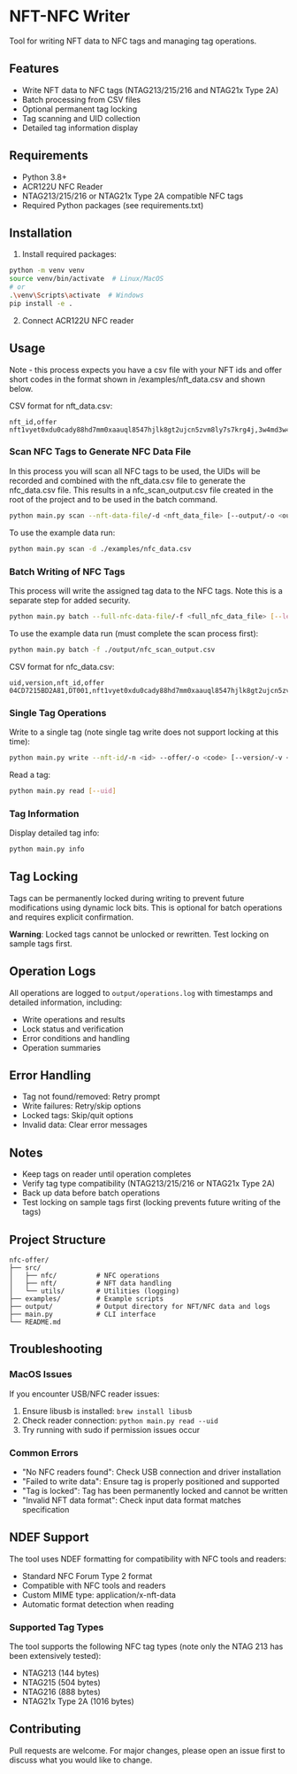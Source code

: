 # NFT-NFC Writer

Tool for writing NFT data to NFC tags and managing tag operations.

## Features

- Write NFT data to NFC tags (NTAG213/215/216 and NTAG21x Type 2A)
- Batch processing from CSV files
- Optional permanent tag locking
- Tag scanning and UID collection
- Detailed tag information display

## Requirements

- Python 3.8+
- ACR122U NFC Reader
- NTAG213/215/216 or NTAG21x Type 2A compatible NFC tags
- Required Python packages (see requirements.txt)

## Installation

1. Install required packages:
```bash
python -m venv venv
source venv/bin/activate  # Linux/MacOS
# or
.\venv\Scripts\activate  # Windows
pip install -e .
```

2. Connect ACR122U NFC reader

## Usage

Note - this process expects you have a csv file with your NFT ids and offer short codes in the format shown in /examples/nft_data.csv and shown below.

CSV format for nft_data.csv:
```csv
nft_id,offer
nft1vyet0xdu0cady88hd7mm0xaauql8547hjlk8gt2ujcn5zvm8ly7s7krg4j,3w4md3w4md12
```

### Scan NFC Tags to Generate NFC Data File
In this process you will scan all NFC tags to be used, the UIDs will be recorded and combined with the nft_data.csv file to generate the nfc_data.csv file.
This results in a nfc_scan_output.csv file created in the root of the project and to be used in the batch command.
```bash
python main.py scan --nft-data-file/-d <nft_data_file> [--output/-o <output>] [--version/-v <version>]
```

To use the example data run:
```bash
python main.py scan -d ./examples/nfc_data.csv
```

### Batch Writing of NFC Tags
This process will write the assigned tag data to the NFC tags. 
Note this is a separate step for added security.
```bash
python main.py batch --full-nfc-data-file/-f <full_nfc_data_file> [--legacy-offer] [--allow-any-length] [--force]
```

To use the example data run (must complete the scan process first):
```bash
python main.py batch -f ./output/nfc_scan_output.csv
```

CSV format for nfc_data.csv:
```csv
uid,version,nft_id,offer
04CD7215BD2A81,DT001,nft1vyet0xdu0cady88hd7mm0xaauql8547hjlk8gt2ujcn5zvm8ly7s7krg4j,3w4md3w4md12
```

### Single Tag Operations
Write to a single tag (note single tag write does not support locking at this time):
```bash
python main.py write --nft-id/-n <id> --offer/-o <code> [--version/-v <ver>]
```

Read a tag:
```bash
python main.py read [--uid]
```

### Tag Information
Display detailed tag info:
```bash
python main.py info
```

## Tag Locking

Tags can be permanently locked during writing to prevent future modifications using dynamic lock bits. This is optional for batch operations and requires explicit confirmation.

**Warning**: Locked tags cannot be unlocked or rewritten. Test locking on sample tags first.

## Operation Logs

All operations are logged to `output/operations.log` with timestamps and detailed information, including:
- Write operations and results
- Lock status and verification
- Error conditions and handling
- Operation summaries

## Error Handling

- Tag not found/removed: Retry prompt
- Write failures: Retry/skip options
- Locked tags: Skip/quit options
- Invalid data: Clear error messages

## Notes

- Keep tags on reader until operation completes
- Verify tag type compatibility (NTAG213/215/216 or NTAG21x Type 2A)
- Back up data before batch operations
- Test locking on sample tags first (locking prevents future writing of the tags)

## Project Structure
```
nfc-offer/
├── src/
│   ├── nfc/          # NFC operations
│   ├── nft/          # NFT data handling
│   └── utils/        # Utilities (logging)
├── examples/         # Example scripts
├── output/           # Output directory for NFT/NFC data and logs
├── main.py           # CLI interface
└── README.md
```

## Troubleshooting

### MacOS Issues
If you encounter USB/NFC reader issues:
1. Ensure libusb is installed: `brew install libusb`
2. Check reader connection: `python main.py read --uid`
3. Try running with sudo if permission issues occur

### Common Errors
- "No NFC readers found": Check USB connection and driver installation
- "Failed to write data": Ensure tag is properly positioned and supported
- "Tag is locked": Tag has been permanently locked and cannot be written
- "Invalid NFT data format": Check input data format matches specification

## NDEF Support
The tool uses NDEF formatting for compatibility with NFC tools and readers:

- Standard NFC Forum Type 2 format
- Compatible with NFC tools and readers
- Custom MIME type: application/x-nft-data
- Automatic format detection when reading

### Supported Tag Types
The tool supports the following NFC tag types (note only the NTAG 213 has been extensively tested):
- NTAG213 (144 bytes)
- NTAG215 (504 bytes)
- NTAG216 (888 bytes)
- NTAG21x Type 2A (1016 bytes)

## Contributing
Pull requests are welcome. For major changes, please open an issue first to discuss what you would like to change.


